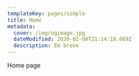 ```yaml
---
templateKey: pages/simple
title: Home
metadata:
  cover: /img/ogimage.jpg
  dateModified: 2020-02-08T21:14:18.669Z
  description: Em breve
---
```


Home page

